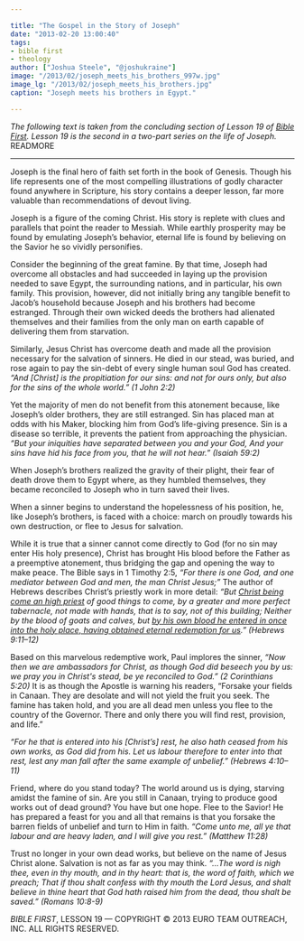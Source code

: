 ```yaml
---

title: "The Gospel in the Story of Joseph"
date: "2013-02-20 13:00:40"
tags:
- bible first
- theology
author: ["Joshua Steele", "@joshukraine"]
image: "/2013/02/joseph_meets_his_brothers_997w.jpg"
image_lg: "/2013/02/joseph_meets_his_brothers.jpg"
caption: "Joseph meets his brothers in Egypt."

---
```


*The following text is taken from the concluding section of Lesson 19 of [Bible First](http://getbiblefirst.com/). Lesson 19 is the second in a two-part series on the life of Joseph.* READMORE

---

Joseph is the final hero of faith set forth in the book of Genesis. Though his life represents one of the most compelling illustrations of godly character found anywhere in Scripture, his story contains a deeper lesson, far more valuable than recommendations of devout living.

Joseph is a figure of the coming Christ. His story is replete with clues and parallels that point the reader to Messiah. While earthly prosperity may be found by emulating Joseph’s behavior, eternal life is found by believing on the Savior he so vividly personifies.

Consider the beginning of the great famine. By that time, Joseph had overcome all obstacles and had succeeded in laying up the provision needed to save Egypt, the surrounding nations, and in particular, his own family. This provision, however, did not initially bring any tangible benefit to Jacob’s household because Joseph and his brothers had become estranged. Through their own wicked deeds the brothers had alienated themselves and their families from the only man on earth capable of delivering them from starvation.

Similarly, Jesus Christ has overcome death and made all the provision necessary for the salvation of sinners. He died in our stead, was buried, and rose again to pay the sin-debt of every single human soul God has created. *“And [Christ] is the propitiation for our sins: and not for ours only, but also for the sins of the whole world.” (1 John 2:2)*

Yet the majority of men do not benefit from this atonement because, like Joseph’s older brothers, they are still estranged. Sin has placed man at odds with his Maker, blocking him from God’s life-giving presence. Sin is a disease so terrible, it prevents the patient from approaching the physician. *“But your iniquities have separated between you and your God, And your sins have hid his face from you, that he will not hear.” (Isaiah 59:2)*

When Joseph’s brothers realized the gravity of their plight, their fear of death drove them to Egypt where, as they humbled themselves, they became reconciled to Joseph who in turn saved their lives.

When a sinner begins to understand the hopelessness of his position, he, like Joseph’s brothers, is faced with a choice: march on proudly towards his own destruction, or flee to Jesus for salvation.

While it is true that a sinner cannot come directly to God (for no sin may enter His holy presence), Christ has brought His blood before the Father as a preemptive atonement, thus bridging the gap and opening the way to make peace. The Bible says in 1 Timothy 2:5, *“For there is one God, and one mediator between God and men, the man Christ Jesus;”* The author of Hebrews describes Christ’s priestly work in more detail: *“But <span style="text-decoration: underline;">Christ being come an high priest</span> of good things to come, by a greater and more perfect tabernacle, not made with hands, that is to say, not of this building; Neither by the blood of goats and calves, but <span style="text-decoration: underline;">by his own blood he entered in once into the holy place, having obtained eternal redemption for us</span>.” (Hebrews 9:11–12)*

Based on this marvelous redemptive work, Paul implores the sinner, *“Now then we are ambassadors for Christ, as though God did beseech you by us: we pray you in Christ's stead, be ye reconciled to God.” (2 Corinthians 5:20)* It is as though the Apostle is warning his readers, “Forsake your fields in Canaan. They are desolate and will not yield the fruit you seek. The famine has taken hold, and you are all dead men unless you flee to the country of the Governor. There and only there you will find rest, provision, and life.”

*“For he that is entered into his [Christ’s] rest, he also hath ceased from his own works, as God did from his. Let us labour therefore to enter into that rest, lest any man fall after the same example of unbelief.” (Hebrews 4:10–11)*

Friend, where do you stand today? The world around us is dying, starving amidst the famine of sin. Are you still in Canaan, trying to produce good works out of dead ground? You have but one hope. Flee to the Savior! He has prepared a feast for you and all that remains is that you forsake the barren fields of unbelief and turn to Him in faith. *“Come unto me, all ye that labour and are heavy laden, and I will give you rest.” (Matthew 11:28)*

Trust no longer in your own dead works, but believe on the name of Jesus Christ alone. Salvation is not as far as you may think. *“…The word is nigh thee, even in thy mouth, and in thy heart: that is, the word of faith, which we preach; That if thou shalt confess with thy mouth the Lord Jesus, and shalt believe in thine heart that God hath raised him from the dead, thou shalt be saved.” (Romans 10:8-9)*

*BIBLE FIRST*, LESSON 19 &mdash; COPYRIGHT &copy; 2013 EURO TEAM OUTREACH, INC. ALL RIGHTS RESERVED.
